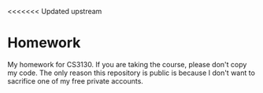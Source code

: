 <<<<<<< Updated upstream
# Homework

My homework for CS3130. If you are taking the course, please don't copy my code. The only reason
this repository is public is because I don't want to sacrifice one of my free private accounts.
